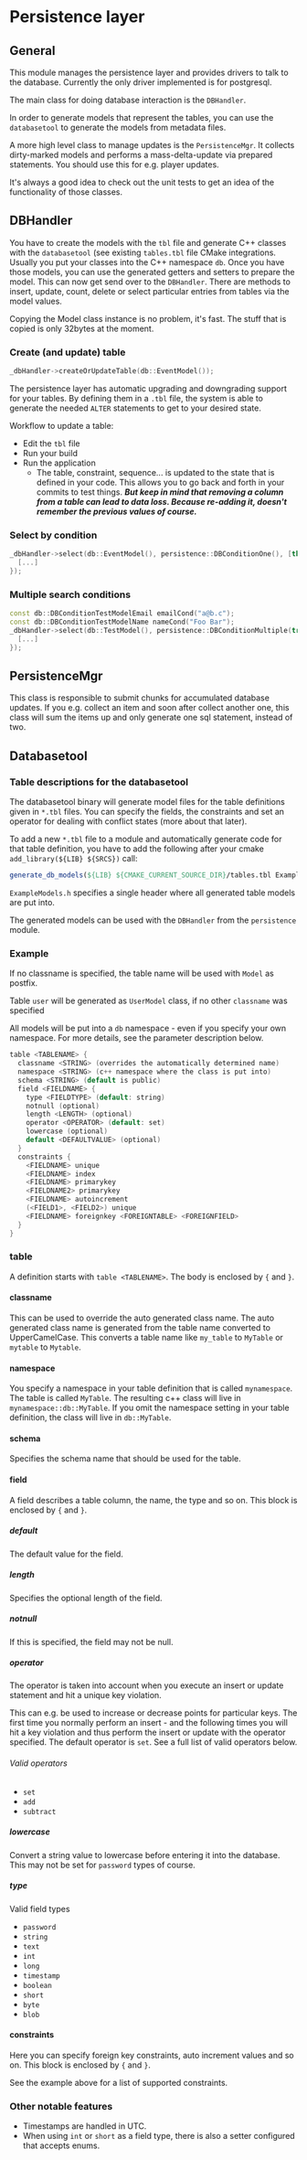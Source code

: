 # Persistence layer

## General

This module manages the persistence layer and provides drivers to talk to the database. Currently the only driver implemented is for postgresql.

The main class for doing database interaction is the `DBHandler`.

In order to generate models that represent the tables, you can use the `databasetool` to generate the models from metadata files.

A more high level class to manage updates is the `PersistenceMgr`. It collects dirty-marked models and performs a mass-delta-update via prepared statements. You should use this for e.g. player updates.

It's always a good idea to check out the unit tests to get an idea of the functionality of those classes.

## DBHandler

You have to create the models with the `tbl` file and generate C++ classes with the `databasetool` (see existing `tables.tbl` file CMake integrations. Usually you put your classes into the C++ namespace
`db`. Once you have those models, you can use the generated getters and setters to prepare the model. This can now get send over to the `DBHandler`. There are methods to insert, update, count, delete
or select particular entries from tables via the model values.

Copying the Model class instance is no problem, it's fast. The stuff that is copied is only 32bytes at the moment.

### Create (and update) table

```cpp
_dbHandler->createOrUpdateTable(db::EventModel());
```

The persistence layer has automatic upgrading and downgrading support for your tables. By defining them in a `.tbl` file, the system is able to generate the needed `ALTER` statements to get to your desired state.

Workflow to update a table:

- Edit the `tbl` file
- Run your build
- Run the application
  - The table, constraint, sequence... is updated to the state that is defined in your code. This allows you to go back and forth in your commits to test things. ***But keep in mind that removing a column from a table can lead to data loss. Because re-adding it, doesn't remember the previous values of course.***

### Select by condition

```cpp
_dbHandler->select(db::EventModel(), persistence::DBConditionOne(), [this] (db::EventModel&& model) {
  [...]
});
```

### Multiple search conditions

```cpp
const db::DBConditionTestModelEmail emailCond("a@b.c");
const db::DBConditionTestModelName nameCond("Foo Bar");
_dbHandler->select(db::TestModel(), persistence::DBConditionMultiple(true, {&emailCond, &nameCond})), [this] (db::TestModel&& model) {
  [...]
});
```

## PersistenceMgr

This class is responsible to submit chunks for accumulated database updates. If you e.g. collect an item and soon after collect another one, this class will sum the items up and only generate one sql statement, instead of two.

## Databasetool

### Table descriptions for the databasetool

The databasetool binary will generate model files for the
table definitions given in `*.tbl` files. You can specify the fields,
the constraints and set an operator for dealing with conflict states (more
about that later).

To add a new `*.tbl` file to a module and automatically generate code
for that table definition, you have to add the following after your
cmake `add_library(${LIB} ${SRCS})` call:

```cmake
generate_db_models(${LIB} ${CMAKE_CURRENT_SOURCE_DIR}/tables.tbl ExampleModels.h)
```

`ExampleModels.h` specifies a single header where all generated table models
are put into.

The generated models can be used with the `DBHandler` from the `persistence` module.

### Example

If no classname is specified, the table name will be used with `Model` as postfix.

Table `user` will be generated as `UserModel` class, if no other `classname` was
specified

All models will be put into a `db` namespace - even if you specify your own namespace. For more details, see the parameter description below.

```c
table <TABLENAME> {
  classname <STRING> (overrides the automatically determined name)
  namespace <STRING> (c++ namespace where the class is put into)
  schema <STRING> (default is public)
  field <FIELDNAME> {
    type <FIELDTYPE> (default: string)
    notnull (optional)
    length <LENGTH> (optional)
    operator <OPERATOR> (default: set)
    lowercase (optional)
    default <DEFAULTVALUE> (optional)
  }
  constraints {
    <FIELDNAME> unique
    <FIELDNAME> index
    <FIELDNAME> primarykey
    <FIELDNAME2> primarykey
    <FIELDNAME> autoincrement
    (<FIELD1>, <FIELD2>) unique
    <FIELDNAME> foreignkey <FOREIGNTABLE> <FOREIGNFIELD>
  }
}
```

### table

A definition starts with `table <TABLENAME>`. The body is enclosed by `{` and `}`.

#### classname

This can be used to override the auto generated class name. The auto generated class name is generated from the table name converted to UpperCamelCase. This converts a table name like `my_table` to `MyTable` or `mytable` to `Mytable`.

#### namespace

You specify a namespace in your table definition that is called `mynamespace`. The table is called `MyTable`. The resulting c++ class will live in `mynamespace::db::MyTable`. If you omit the namespace setting in your table definition, the class will live in `db::MyTable`.

#### schema

Specifies the schema name that should be used for the table.

#### field

A field describes a table column, the name, the type and so on. This block is enclosed by `{` and `}`.

##### default

The default value for the field.

##### length

Specifies the optional length of the field.

##### notnull

If this is specified, the field may not be null.

##### operator

The operator is taken into account when you execute an insert or
update statement and hit a unique key violation.

This can e.g. be used to increase or decrease points for particular keys.
The first time you normally perform an insert - and the following times
you will hit a key violation and thus perform the insert or update with
the operator specified. The default operator is `set`. See a full list
of valid operators below.

###### Valid operators

* `set`
* `add`
* `subtract`

##### lowercase

Convert a string value to lowercase before entering it into the database. This may not be set for `password` types of course.

##### type

Valid field types

* `password`
* `string`
* `text`
* `int`
* `long`
* `timestamp`
* `boolean`
* `short`
* `byte`
* `blob`

#### constraints

Here you can specify foreign key constraints, auto increment values and so on. This block is enclosed by `{` and `}`.

See the example above for a list of supported constraints.

### Other notable features

* Timestamps are handled in UTC.
* When using `int` or `short` as a field type, there is also a setter configured that accepts enums.
